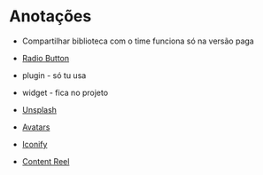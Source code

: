 # Anotações

- Compartilhar biblioteca com o time funciona só na versão paga

- [Radio Button](https://www.figma.com/community/file/1064231111014314640/radio-button-switch-checkbox-tida-components?searchSessionId=ls9n2mpw-u5bhq9xephj)

- plugin - só tu usa
- widget - fica no projeto


- [Unsplash](https://www.figma.com/community/plugin/738454987945972471)
- [Avatars](https://www.figma.com/community/plugin/739659977030056719)
- [Iconify](https://www.figma.com/community/plugin/735098390272716381)
- [Content Reel](https://www.figma.com/community/plugin/731627216655469013)
